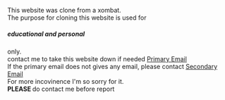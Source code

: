 This website was clone from a xombat. <br> 
The purpose for cloning this website is used for <b><h5> educational and personal </h5></b> only. <br> 
contact me to take this website down if needed <a href="mailto:jialecjl2016@gmail.com"> Primary Email </a> <br> 
If the primary email does not gives any email, please contact <a href="mailto:jialechjl2016@gmail.com"> Secondary Email </a> <br> 
For more incovinence I'm so sorry for it. <br> 
<b> PLEASE </b> do contact me before report 
